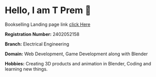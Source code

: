 # Hello, I am T Prem 👋

Bookselling Landing page link [click Here](https://raopremrao.github.io/Bookselling_Landing/)

**Registration Number:** 2402052158 

**Branch:** Electrical Engineering

**Domain:** Web Development, Game Development along with Blender 

**Hobbies:** Creating 3D products and animation in Blender, Coding and learning new things.

